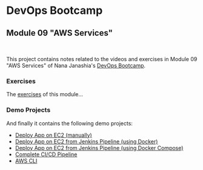 # DevOps Bootcamp
## Module 09 "AWS Services"
<br />

This project contains notes related to the videos and exercises in Module 09 "AWS Services" of Nana Janashia's [DevOps Bootcamp](https://www.techworld-with-nana.com/devops-bootcamp).

### Exercises
The [exercises](./Exercises.md) of this module...

### Demo Projects
And finally it contains the following demo projects:
- [Deploy App on EC2 (manually)](./demo-projects/1-deploy-app-on-ec2-manually/)
- [Deploy App on EC2 from Jenkins Pipeline (using Docker)](./demo-projects/2-deploy-app-from-jenkins-docker/)
- [Deploy App on EC2 from Jenkins Pipeline (using Docker Compose)](./demo-projects/3-deploy-app-from-jenkins-docker-compose/)
- [Complete CI/CD Pipeline](./demo-projects/4-complete-pipeline/)
- [AWS CLI](./demo-projects/5-aws-cli/)